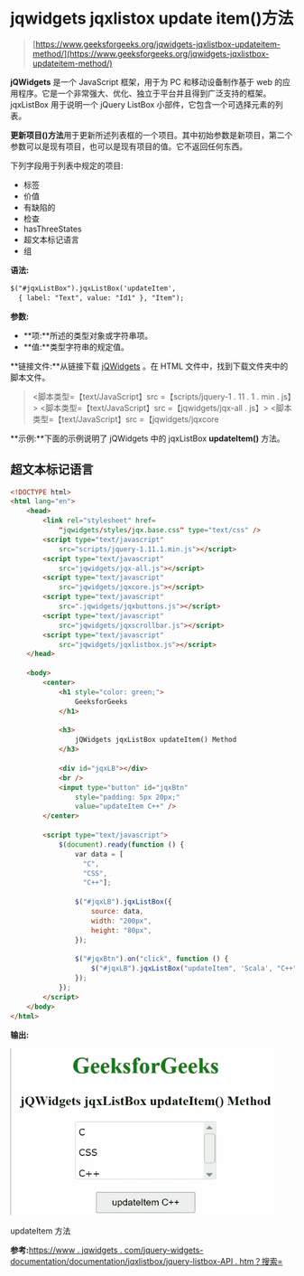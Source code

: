 # jqwidgets jqxlistox update item()方法

> [https://www.geeksforgeeks.org/jqwidgets-jqxlistbox-updateitem-method/](https://www.geeksforgeeks.org/jqwidgets-jqxlistbox-updateitem-method/)

**jQWidgets** 是一个 JavaScript 框架，用于为 PC 和移动设备制作基于 web 的应用程序。它是一个非常强大、优化、独立于平台并且得到广泛支持的框架。jqxListBox 用于说明一个 jQuery ListBox 小部件，它包含一个可选择元素的列表。

**更新项目()方法**用于更新所述列表框的一个项目。其中初始参数是新项目，第二个参数可以是现有项目，也可以是现有项目的值。它不返回任何东西。

下列字段用于列表中规定的项目:

*   标签
*   价值
*   有缺陷的
*   检查
*   hasThreeStates
*   超文本标记语言
*   组

**语法:**

```html
$("#jqxListBox").jqxListBox('updateItem', 
  { label: "Text", value: "Id1" }, "Item");
```

**参数:**

*   **项:**所述的类型对象或字符串项。
*   **值:**类型字符串的规定值。

**链接文件:**从链接下载 [jQWidgets](https://www.jqwidgets.com/download/) 。在 HTML 文件中，找到下载文件夹中的脚本文件。

> <link rel="”stylesheet”" href="”jqwidgets/styles/jqx.base.css”" type="”text/css”">
> <脚本类型=【text/JavaScript】src =【scripts/jquery-1 . 11 . 1 . min . js】></脚本>
> <脚本类型=【text/JavaScript】src =【jqwidgets/jqx-all . js】></脚本>
> <脚本类型=【text/JavaScript】src =【jqwidgets/jqxcore

**示例:**下面的示例说明了 jQWidgets 中的 jqxListBox **updateItem()** 方法。

## 超文本标记语言

```html
<!DOCTYPE html>
<html lang="en">
    <head>
        <link rel="stylesheet" href=
            "jqwidgets/styles/jqx.base.css" type="text/css" />
        <script type="text/javascript" 
            src="scripts/jquery-1.11.1.min.js"></script>
        <script type="text/javascript" 
            src="jqwidgets/jqx-all.js"></script>
        <script type="text/javascript" 
            src="jqwidgets/jqxcore.js"></script>
        <script type="text/javascript" 
            src=".jqwidgets/jqxbuttons.js"></script>
        <script type="text/javascript" 
            src="jqwidgets/jqxscrollbar.js"></script>
        <script type="text/javascript" 
            src="jqwidgets/jqxlistbox.js"></script>
    </head>

    <body>
        <center>
            <h1 style="color: green;">
                GeeksforGeeks
            </h1>

            <h3>
                jQWidgets jqxListBox updateItem() Method
            </h3>

            <div id="jqxLB"></div>
            <br />
            <input type="button" id="jqxBtn" 
                style="padding: 5px 20px;" 
                value="updateItem C++" />
        </center>

        <script type="text/javascript">
            $(document).ready(function () {
                var data = [
                  "C", 
                  "CSS",
                  "C++"];

                $("#jqxLB").jqxListBox({
                    source: data,
                    width: "200px",
                    height: "80px",
                });

                $("#jqxBtn").on("click", function () {
                    $("#jqxLB").jqxListBox("updateItem", 'Scala', "C++");
                });
            });
        </script>
    </body>
</html>
```

**输出:**

![](img/41d852b590fdb224bf4dd7b2eb410788.png)

updateItem 方法

**参考:**[https://www . jqwidgets . com/jquery-widgets-documentation/documentation/jqxlistbox/jquery-listbox-API . htm？搜索=](https://www.jqwidgets.com/jquery-widgets-documentation/documentation/jqxlistbox/jquery-listbox-api.htm?search=)